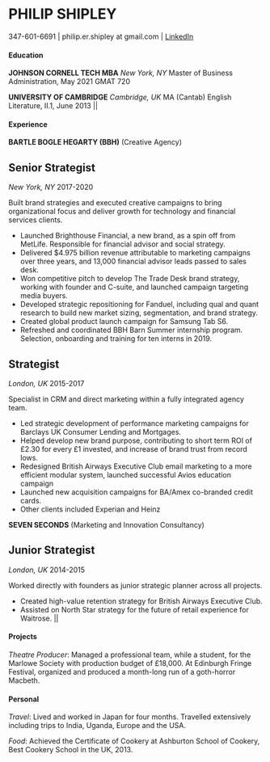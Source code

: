 # PHILIP SHIPLEY

347-601-6691 | philip.er.shipley at gmail.com | [LinkedIn](https://www.linkedin.com/in/philip-shipley-40a99395/)


#### Education	
**JOHNSON CORNELL TECH MBA**
_New York, NY_
Master of Business Administration, May 2021	
GMAT 720	
		
**UNIVERSITY OF CAMBRIDGE**
_Cambridge, UK_
MA (Cantab) English Literature, II.1, June 2013	
||

#### Experience	
**BARTLE BOGLE HEGARTY (BBH)**
(Creative Agency)

## Senior Strategist 

_New York, NY_ 2017-2020

Built brand strategies and executed creative campaigns to bring organizational focus and deliver growth for technology and financial services clients. 	
- Launched Brighthouse Financial, a new brand, as a spin off from MetLife. Responsible for financial advisor and social strategy. 
- Delivered $4.975 billion revenue attributable to marketing campaigns over three years, and 13,000 financial advisor leads passed to sales desk. 
- Won competitive pitch to develop The Trade Desk brand strategy, working with founder and C-suite, and launched campaign targeting media buyers.
- Developed strategic repositioning for Fanduel, including qual and quant research to build new market sizing, segmentation, and brand strategy.	
- Created global product launch campaign for Samsung Tab S6.	
- Refreshed and coordinated BBH Barn Summer internship program. Selection, onboarding and training for ten interns in 2019.	
	
## Strategist

_London, UK_ 2015-2017

Specialist in CRM and direct marketing within a fully integrated agency team. 
- Led strategic development of performance marketing campaigns for Barclays UK Consumer Lending and Mortgages. 
- Helped develop new brand purpose, contributing to short term ROI of £2.30 for every £1 invested, and increase of brand trust from record lows. 
- Redesigned British Airways Executive Club email marketing to a more efficient modular system, launched successful Avios education campaign
- Launched new acquisition campaigns for BA/Amex co-branded credit cards. 	
- Other clients included Experian and Heinz	

**SEVEN SECONDS**
(Marketing and Innovation Consultancy)

## Junior Strategist
_London, UK_ 2014-2015

Worked directly with founders as junior strategic planner across all projects.
- Created high-value retention strategy for British Airways Executive Club.
- Assisted on North Star strategy for the future of retail experience for Waitrose.	
||
	
#### Projects
_Theatre Producer_: Managed a professional team, while a student, for the Marlowe Society with production budget of £18,000. At Edinburgh Fringe Festival, organized and produced a month-long run of a goth-horror Macbeth. 	


#### Personal
_Travel_: Lived and worked in Japan for four months. Travelled extensively including trips to India, Uganda, Europe and the USA.
	
_Food_: Achieved the Certificate of Cookery at Ashburton School of Cookery, Best Cookery School in the UK, 2013.
